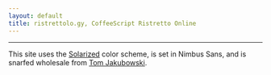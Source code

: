 ```yaml
---
layout: default
title: ristrettolo.gy, CoffeeScript Ristretto Online
---
```


---

This site uses the [Solarized][solarized] color scheme, is set
in Nimbus Sans, and is snarfed wholesale from [Tom Jakubowski][tj].

[solarized]: http://ethanschoonover.com/solarized
[tj]: http://www.crystae.net/
